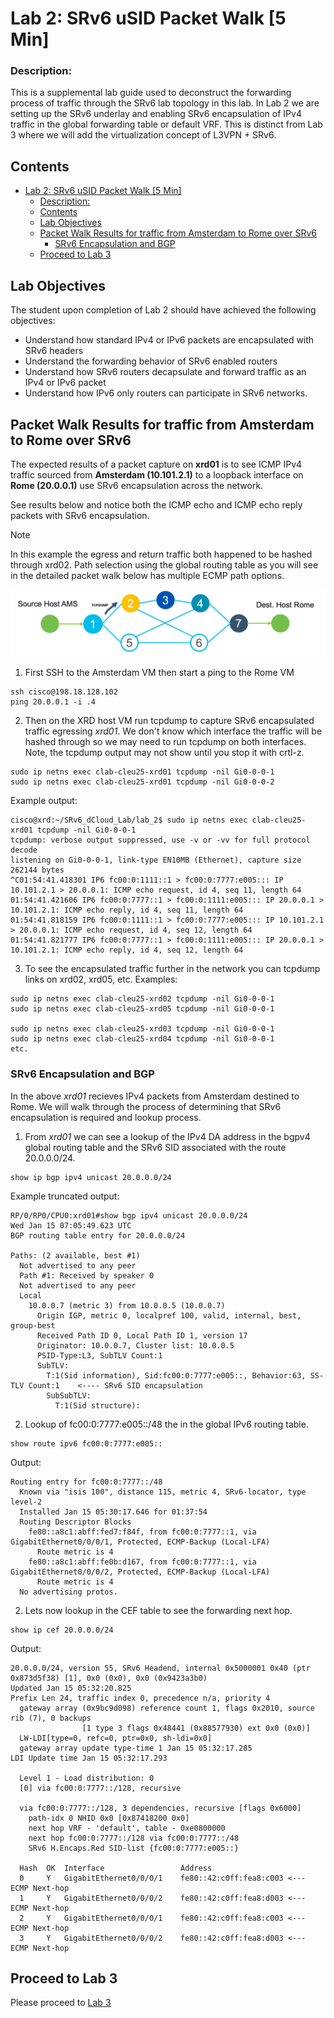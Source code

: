 

# Lab 2: SRv6 uSID Packet Walk [5 Min]

### Description: 
This is a supplemental lab guide used to deconstruct the forwarding process of traffic through the SRv6 lab topology in this lab. In Lab 2 we are setting up the SRv6 underlay and enabling SRv6 encapsulation of IPv4 traffic in the global forwarding table or default VRF. This is distinct from Lab 3 where we will add the virtualization concept of L3VPN + SRv6.

## Contents
- [Lab 2: SRv6 uSID Packet Walk \[5 Min\]](#lab-2-srv6-usid-packet-walk-5-min)
    - [Description:](#description)
  - [Contents](#contents)
  - [Lab Objectives](#lab-objectives)
  - [Packet Walk Results for traffic from Amsterdam to Rome over SRv6](#packet-walk-results-for-traffic-from-amsterdam-to-rome-over-srv6)
    - [SRv6 Encapsulation and BGP](#srv6-encapsulation-and-bgp)
  - [Proceed to Lab 3](#proceed-to-lab-3)
  

## Lab Objectives
The student upon completion of Lab 2 should have achieved the following objectives:

* Understand how standard IPv4 or IPv6 packets are encapsulated with SRv6 headers
* Understand the forwarding behavior of SRv6 enabled routers
* Understand how SRv6 routers decapsulate and forward traffic as an IPv4 or IPv6 packet
* Understand how IPv6 only routers can participate in SRv6 networks.

## Packet Walk Results for traffic from Amsterdam to Rome over SRv6

The expected results of a packet capture on **xrd01** is to see ICMP IPv4 traffic sourced from **Amsterdam (10.101.2.1)** to a loopback interface on **Rome (20.0.0.1)** use SRv6 encapsulation across the network.

See results below and notice both the ICMP echo and ICMP echo reply packets with SRv6 encapsulation. 
> [!NOTE]
>  In this example the egress and return traffic both happened to be hashed through xrd02.
>  Path selection using the global routing table as you will see in the detailed packet walk below
>  has multiple ECMP path options.

![Router 1 Topology](/topo_drawings/packet-walk-r1.png)

1. First SSH to the Amsterdam VM then start a ping to the Rome VM
```
ssh cisco@198.18.128.102
ping 20.0.0.1 -i .4
```

2. Then on the XRD host VM run tcpdump to capture SRv6 encapsulated traffic egressing *xrd01*. We don't know which interface the traffic will be hashed through so we may need to run tcpdump on both interfaces. Note, the tcpdump output may not show until you stop it with crtl-z.
```
sudo ip netns exec clab-cleu25-xrd01 tcpdump -nil Gi0-0-0-1
sudo ip netns exec clab-cleu25-xrd01 tcpdump -nil Gi0-0-0-2
```

Example output:
```
cisco@xrd:~/SRv6_dCloud_Lab/lab_2$ sudo ip netns exec clab-cleu25-xrd01 tcpdump -nil Gi0-0-0-1
tcpdump: verbose output suppressed, use -v or -vv for full protocol decode
listening on Gi0-0-0-1, link-type EN10MB (Ethernet), capture size 262144 bytes
^C01:54:41.418301 IP6 fc00:0:1111::1 > fc00:0:7777:e005::: IP 10.101.2.1 > 20.0.0.1: ICMP echo request, id 4, seq 11, length 64
01:54:41.421606 IP6 fc00:0:7777::1 > fc00:0:1111:e005::: IP 20.0.0.1 > 10.101.2.1: ICMP echo reply, id 4, seq 11, length 64
01:54:41.818159 IP6 fc00:0:1111::1 > fc00:0:7777:e005::: IP 10.101.2.1 > 20.0.0.1: ICMP echo request, id 4, seq 12, length 64
01:54:41.821777 IP6 fc00:0:7777::1 > fc00:0:1111:e005::: IP 20.0.0.1 > 10.101.2.1: ICMP echo reply, id 4, seq 12, length 64
```
3. To see the encapsulated traffic further in the network you can tcpdump links on xrd02, xrd05, etc. Examples:
```
sudo ip netns exec clab-cleu25-xrd02 tcpdump -nil Gi0-0-0-1
sudo ip netns exec clab-cleu25-xrd05 tcpdump -nil Gi0-0-0-1

sudo ip netns exec clab-cleu25-xrd03 tcpdump -nil Gi0-0-0-1
sudo ip netns exec clab-cleu25-xrd04 tcpdump -nil Gi0-0-0-1
etc.
```

### SRv6 Encapsulation and BGP

In the above *xrd01* recieves IPv4 packets from Amsterdam destined to Rome. We will walk through the process of determining that SRv6 encapsulation is required and lookup process.

1. From *xrd01* we can see a lookup of the IPv4 DA address in the bgpv4 global routing table and the SRv6 SID associated with the route 20.0.0.0/24.
  ```
  show ip bgp ipv4 unicast 20.0.0.0/24
  ```

  Example truncated output:
  ```
  RP/0/RP0/CPU0:xrd01#show bgp ipv4 unicast 20.0.0.0/24
  Wed Jan 15 07:05:49.623 UTC
  BGP routing table entry for 20.0.0.0/24

  Paths: (2 available, best #1)
    Not advertised to any peer
    Path #1: Received by speaker 0
    Not advertised to any peer
    Local
      10.0.0.7 (metric 3) from 10.0.0.5 (10.0.0.7)
        Origin IGP, metric 0, localpref 100, valid, internal, best, group-best
        Received Path ID 0, Local Path ID 1, version 17
        Originator: 10.0.0.7, Cluster list: 10.0.0.5
        PSID-Type:L3, SubTLV Count:1
        SubTLV:
          T:1(Sid information), Sid:fc00:0:7777:e005::, Behavior:63, SS-TLV Count:1    <---- SRv6 SID encapsulation
          SubSubTLV:
            T:1(Sid structure):
  ```

2. Lookup of fc00:0:7777:e005::/48 the in the global IPv6 routing table.
  ```
  show route ipv6 fc00:0:7777:e005::
  ```

  Output:
  ```
  Routing entry for fc00:0:7777::/48
    Known via "isis 100", distance 115, metric 4, SRv6-locator, type level-2
    Installed Jan 15 05:30:17.646 for 01:37:54
    Routing Descriptor Blocks
      fe80::a8c1:abff:fed7:f84f, from fc00:0:7777::1, via GigabitEthernet0/0/0/1, Protected, ECMP-Backup (Local-LFA)
        Route metric is 4
      fe80::a8c1:abff:fe0b:d167, from fc00:0:7777::1, via GigabitEthernet0/0/0/2, Protected, ECMP-Backup (Local-LFA)
        Route metric is 4
    No advertising protos.
  ```

2. Lets now lookup in the CEF table to see the forwarding next hop.
  ```
  show ip cef 20.0.0.0/24
  ```

  Output:
  ```
  20.0.0.0/24, version 55, SRv6 Headend, internal 0x5000001 0x40 (ptr 0x873d5f38) [1], 0x0 (0x0), 0x0 (0x9423a3b0)
  Updated Jan 15 05:32:20.825
  Prefix Len 24, traffic index 0, precedence n/a, priority 4
    gateway array (0x9bc9d098) reference count 1, flags 0x2010, source rib (7), 0 backups
                  [1 type 3 flags 0x48441 (0x88577930) ext 0x0 (0x0)]
    LW-LDI[type=0, refc=0, ptr=0x0, sh-ldi=0x0]
    gateway array update type-time 1 Jan 15 05:32:17.285
  LDI Update time Jan 15 05:32:17.293

    Level 1 - Load distribution: 0
    [0] via fc00:0:7777::/128, recursive

    via fc00:0:7777::/128, 3 dependencies, recursive [flags 0x6000]
      path-idx 0 NHID 0x0 [0x87418200 0x0]
      next hop VRF - 'default', table - 0xe0800000
      next hop fc00:0:7777::/128 via fc00:0:7777::/48
      SRv6 H.Encaps.Red SID-list {fc00:0:7777:e005::}

    Hash  OK  Interface                 Address
    0     Y   GigabitEthernet0/0/0/1    fe80::42:c0ff:fea8:c003 <--- ECMP Next-hop
    1     Y   GigabitEthernet0/0/0/2    fe80::42:c0ff:fea8:d003 <--- ECMP Next-hop
    2     Y   GigabitEthernet0/0/0/1    fe80::42:c0ff:fea8:c003 <--- ECMP Next-hop
    3     Y   GigabitEthernet0/0/0/2    fe80::42:c0ff:fea8:d003 <--- ECMP Next-hop
  ```

## Proceed to Lab 3
Please proceed to [Lab 3](https://github.com/jalapeno/SRv6_dCloud_Lab/tree/main/lab_3/lab_3-guide.md)
